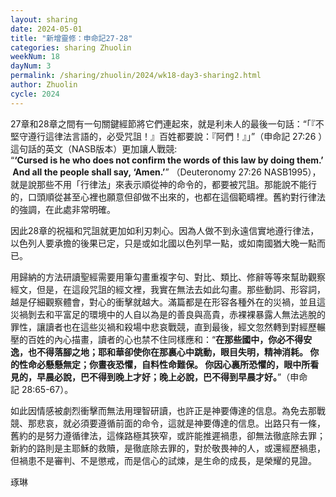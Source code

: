```yaml
---
layout: sharing
date: 2024-05-01
title: "新增靈修：申命記27-28"
categories: sharing Zhuolin
weekNum: 18
dayNum: 3
permalink: /sharing/zhuolin/2024/wk18-day3-sharing2.html
author: Zhuolin
cycle: 2024
---  
```


27章和28章之間有一句關鍵經節將它們連起來，就是利未人的最後一句話：“「『不堅守遵行這律法言語的，必受咒詛！』百姓都要說：『阿們！』」”（‭‭申命記‬ ‭27:26‬ ‭）這句話的英文（NASB版本）更加讓人戰競: “**‘Cursed is he who does not confirm the words of this law by doing them.’ And all the people shall say, ‘Amen.’**” （Deuteronomy‬ ‭27:26‬ ‭NASB1995‬‬），就是說那些不用「行律法」來表示順從神的命令的，都要被咒詛。那能說不能行的，口頭順從甚至心裡也願意但卻做不出來的，也都在這個範疇裡。舊約對行律法的強調，在此處非常明確。

因此28章的祝福和咒詛就更加如利刃刺心。因為人做不到永遠信實地遵行律法，以色列人要承擔的後果已定，只是或如北國以色列早一點，或如南國猶大晚一點而已。

用歸納的方法研讀聖經需要用筆勾畫重複字句、對比、類比、修辭等等來幫助觀察經文，但是，在這段咒詛的經文裡，我實在無法去如此勾畫。那些動詞、形容詞，越是仔細觀察體會，對心的衝擊就越大。滿篇都是在形容各種外在的災禍，並且這災禍剝去和平富足的環境中的人自以為是的善良與高貴，赤裸裸暴露人無法逃脫的罪性，讓讀者也在這些災禍和殺場中悲哀戰競，直到最後，經文忽然轉到對經歷輾壓的百姓的內心描畫，讀者的心也禁不住同樣應和：“**在那些國中，你必不得安逸，也不得落腳之地；耶和華卻使你在那裏心中跳動，眼目失明，精神消耗。 你的性命必懸懸無定；你晝夜恐懼，自料性命難保。 你因心裏所恐懼的，眼中所看見的，早晨必說，巴不得到晚上才好；晚上必說，巴不得到早晨才好。**”（申命記‬ ‭28:65-67‬）。

如此因情感被劇烈衝擊而無法用理智研讀，也許正是神要傳達的信息。為免去那戰競、那悲哀，就必須要遵循前面的命令，這就是神要傳達的信息。出路只有一條，舊約的是努力遵循律法，這條路極其狹窄，或許能推遲禍患，卻無法徹底除去罪；新約的路則是主耶穌的救贖，是徹底除去罪的，對於敬畏神的人，或還經歷禍患，但禍患不是審判、不是懲戒，而是信心的試煉，是生命的成長，是榮耀的見證。

琢琳
